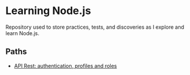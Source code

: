 # Learning Node.js
Repository used to store practices, tests, and discoveries as I explore and learn Node.js.

## Paths
- [API Rest: authentication, profiles and roles](https://github.com/jeff-pedro/learn-node-auth-profile-roles)

